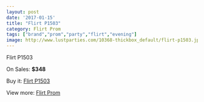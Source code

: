 ```yaml
---
layout: post
date: '2017-01-15'
title: "Flirt P1503"
category: Flirt Prom
tags: ["brand","prom","party","flirt","evening"]
image: http://www.lustparties.com/10368-thickbox_default/flirt-p1503.jpg
---
```

Flirt P1503

On Sales: **$348**
<a href="https://www.lustparties.com/en/flirt-prom/3521-flirt-p1503.html"><amp-img layout="responsive" width="600" height="600" src="//www.lustparties.com/10368-thickbox_default/flirt-p1503.jpg" alt="Flirt P1503 0" /></a>
<a href="https://www.lustparties.com/en/flirt-prom/3521-flirt-p1503.html"><amp-img layout="responsive" width="600" height="600" src="//www.lustparties.com/10372-thickbox_default/flirt-p1503.jpg" alt="Flirt P1503 1" /></a>
<a href="https://www.lustparties.com/en/flirt-prom/3521-flirt-p1503.html"><amp-img layout="responsive" width="600" height="600" src="//www.lustparties.com/10371-thickbox_default/flirt-p1503.jpg" alt="Flirt P1503 2" /></a>
<a href="https://www.lustparties.com/en/flirt-prom/3521-flirt-p1503.html"><amp-img layout="responsive" width="600" height="600" src="//www.lustparties.com/10370-thickbox_default/flirt-p1503.jpg" alt="Flirt P1503 3" /></a>
<a href="https://www.lustparties.com/en/flirt-prom/3521-flirt-p1503.html"><amp-img layout="responsive" width="600" height="600" src="//www.lustparties.com/10369-thickbox_default/flirt-p1503.jpg" alt="Flirt P1503 4" /></a>

Buy it: [Flirt P1503](https://www.lustparties.com/en/flirt-prom/3521-flirt-p1503.html "Flirt P1503")

View more: [Flirt Prom](https://www.lustparties.com/en/13-flirt-prom "Flirt Prom")